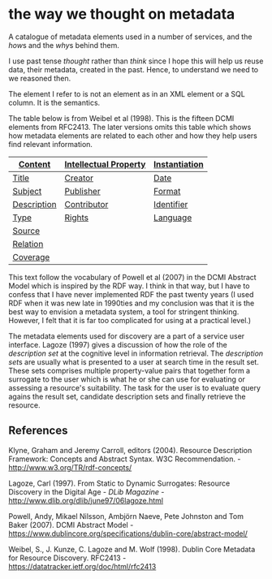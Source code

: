 # the way we thought on metadata

A catalogue of metadata elements used in a number of services, and the
*how*s and the *why*s behind them.

I use past tense *thought* rather than *think* since I hope this will
help us reuse data, their metadata, created in the past. Hence, to
understand we need to we reasoned then.

The element I refer to is not an element as in an XML element or a SQL
column. It is the semantics.

The table below is from Weibel et al (1998). This is the fifteen DCMI
elements from RFC2413. The later versions omits this table which shows
how metadata elements are related to each other and how they help
users find relevant information.

|[Content](content/README.md)|[Intellectual Property](intellectual-property/README.md)|[Instantiation](instantiation/README.md)|
| ------------ |:--------------------- |:------------- |
| [Title](content/README.md#title)|[Creator](intellectual-property/README.md#creator)|[Date](instantiation/README.md#date)|
| [Subject](content/README.md#subject)|[Publisher](intellectual-property/README.md#publisher)|[Format](instantiation/README.md#format)|
| [Description](content/README.md#description)|[Contributor](intellectual-property/README.md#contributor)|[Identifier](instantiation/README.md#identifier)    |
| [Type](content/README.md#type)|[Rights](intellectual-property/README.md#rights)|[Language](instantiation/README.md#language)|
| [Source](content/README.md#source)|
| [Relation](content/README.md#relation)|
| [Coverage](content/README.md#coverage)|

This text follow the vocabulary of Powell et al (2007) in the DCMI
Abstract Model which is inspired by the RDF way. I think in that way,
but I have to confess that I have never implemented RDF the past
twenty years (I used RDF when it was new late in 1990ties and my
conclusion was that it is the best way to envision a metadata system,
a tool for stringent thinking. However, I felt that it is far too complicated
for using at a practical level.)

The metadata elements used for discovery are a part of a service user
interface. Lagoze (1997) gives a discussion of how the role of the
*description set* at the cognitive level in information retrieval. The
*description set*s are usually what is presented to a user at search
time in the result set. These sets comprises multiple property-value
pairs that together form a surrogate to the user which is what he or
she can use for evaluating or assessing a resource's suitability. The
task for the user is to evaluate query agains the result set,
candidate description sets and finally retrieve the resource.



## References

Klyne, Graham and Jeremy Carroll, editors (2004). Resource Description Framework: Concepts and Abstract Syntax. W3C Recommendation. -
 http://www.w3.org/TR/rdf-concepts/

Lagoze, Carl (1997). From Static to Dynamic Surrogates: Resource Discovery in the Digital Age - *DLib Magazine* -
http://www.dlib.org/dlib/june97/06lagoze.html

Powell, Andy, Mikael Nilsson, Ambjörn Naeve, Pete Johnston and Tom Baker (2007). DCMI Abstract Model - https://www.dublincore.org/specifications/dublin-core/abstract-model/

Weibel, S., J. Kunze, C. Lagoze and M. Wolf (1998). Dublin Core Metadata for Resource Discovery. RFC2413 -
https://datatracker.ietf.org/doc/html/rfc2413
                                                   














